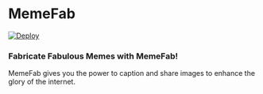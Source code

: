 # MemeFab

[![Deploy](https://www.herokucdn.com/deploy/button.svg)](https://heroku.com/deploy)


### Fabricate Fabulous Memes with MemeFab!

MemeFab gives you the power to caption and share images to enhance the glory
of the internet.
